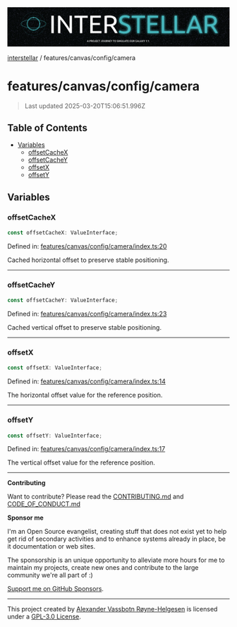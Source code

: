 <div><img alt="SPECCER logo" src="https://raw.githubusercontent.com/phun-ky/interstellar/main/public/interstellar-header.png" style="max-height:120px;"/></div>

[interstellar](../../../README.md) / features/canvas/config/camera

# features/canvas/config/camera

> Last updated 2025-03-20T15:06:51.996Z

## Table of Contents

- [Variables](#variables)
  - [offsetCacheX](#offsetcachex)
  - [offsetCacheY](#offsetcachey)
  - [offsetX](#offsetx)
  - [offsetY](#offsety)

## Variables

### offsetCacheX

```ts
const offsetCacheX: ValueInterface;
```

Defined in:
[features/canvas/config/camera/index.ts:20](https://github.com/phun-ky/interstellar/blob/main/src/features/canvas/config/camera/index.ts#L20)

Cached horizontal offset to preserve stable positioning.

---

### offsetCacheY

```ts
const offsetCacheY: ValueInterface;
```

Defined in:
[features/canvas/config/camera/index.ts:23](https://github.com/phun-ky/interstellar/blob/main/src/features/canvas/config/camera/index.ts#L23)

Cached vertical offset to preserve stable positioning.

---

### offsetX

```ts
const offsetX: ValueInterface;
```

Defined in:
[features/canvas/config/camera/index.ts:14](https://github.com/phun-ky/interstellar/blob/main/src/features/canvas/config/camera/index.ts#L14)

The horizontal offset value for the reference position.

---

### offsetY

```ts
const offsetY: ValueInterface;
```

Defined in:
[features/canvas/config/camera/index.ts:17](https://github.com/phun-ky/interstellar/blob/main/src/features/canvas/config/camera/index.ts#L17)

The vertical offset value for the reference position.

---

**Contributing**

Want to contribute? Please read the
[CONTRIBUTING.md](https://github.com/phun-ky/interstellar/blob/main/CONTRIBUTING.md)
and
[CODE_OF_CONDUCT.md](https://github.com/phun-ky/interstellar/blob/main/CODE_OF_CONDUCT.md)

**Sponsor me**

I'm an Open Source evangelist, creating stuff that does not exist yet to help
get rid of secondary activities and to enhance systems already in place, be it
documentation or web sites.

The sponsorship is an unique opportunity to alleviate more hours for me to
maintain my projects, create new ones and contribute to the large community
we're all part of :)

[Support me on GitHub Sponsors](https://github.com/sponsors/phun-ky).

---

This project created by [Alexander Vassbotn Røyne-Helgesen](http://phun-ky.net)
is licensed under a
[GPL-3.0 License](https://choosealicense.com/licenses/gpl-3.0/).
